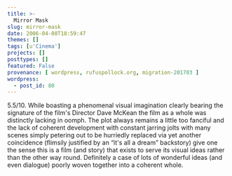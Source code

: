 ```yaml
---
title: >-
  Mirror Mask
slug: mirror-mask
date: 2006-04-08T18:59:47
themes: []
tags: [u'Cinema']
projects: []
posttypes: []
featured: False
provenance: [ wordpress, rufuspollock.org, migration-201703 ]
wordpress:
  - post_id: 80
---
```


5.5/10. While boasting a phenomenal visual imagination clearly bearing the signature of the film's Director Dave McKean the film as a whole was distinctly lacking in oomph. The plot always remains a little too fanciful and the lack of coherent development with constant jarring jolts with many scenes simply petering out to be hurriedly replaced via yet another coincidence (flimsily justified by an <q>it's all a dream</q> backstory) give one the sense this is a film (and story) that exists to serve its visual ideas rather than the other way round. Definitely a case of lots of wonderful ideas (and even dialogue) poorly woven together into a coherent whole.

